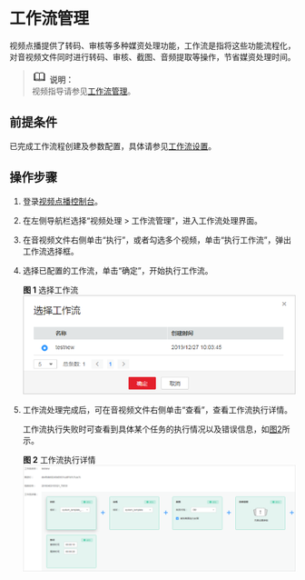 # 工作流管理<a name="vod010040"></a>

视频点播提供了转码、审核等多种媒资处理功能，工作流是指将这些功能流程化，对音视频文件同时进行转码、审核、截图、音频提取等操作，节省媒资处理时间。

>![](public_sys-resources/icon-note.gif) **说明：**   
>视频指导请参见[工作流管理](https://bbs.huaweicloud.com/videos/101101)。  

## 前提条件<a name="section192811430134417"></a>

已完成工作流程创建及参数配置，具体请参见[工作流设置](工作流设置.md)。

## 操作步骤<a name="section866134993218"></a>

1.  登录[视频点播控制台](视频点播控制台https://console.huaweicloud.com/vod)。
2.  在左侧导航栏选择“视频处理 \> 工作流管理”，进入工作流处理界面。
3.  在音视频文件右侧单击“执行”，或者勾选多个视频，单击“执行工作流”，弹出工作流选择框。
4.  选择已配置的工作流，单击“确定”，开始执行工作流。

    **图 1**  选择工作流<a name="fig12597175146"></a>  
    ![](figures/选择工作流.png "选择工作流")

5.  工作流处理完成后，可在音视频文件右侧单击“查看”，查看工作流执行详情。

    工作流执行失败时可查看到具体某个任务的执行情况以及错误信息，如[图2](#fig21751813139)所示。

    **图 2**  工作流执行详情<a name="fig21751813139"></a>  
    ![](figures/工作流执行详情.png "工作流执行详情")


